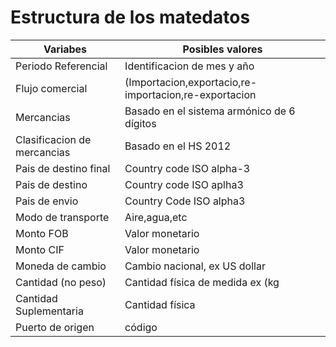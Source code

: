 # Estructura de los matedatos

| **Variabes**  | **Posibles valores** |
|---|---|
| Periodo Referencial  |  Identificacion de mes y año   | 
| Flujo comercial  | (Importacion,exportacio,re-importacion,re-exportacion|
| Mercancias| Basado en el sistema armónico de 6 dígitos|
| Clasificacion de mercancias| Basado en el HS 2012|
|Pais de destino final|Country code ISO alpha-3	|
|Pais de destino|Country code ISO aplha3|
|Pais de envio| Country Code ISO alpha3	|
|Modo de transporte|Aire,agua,etc|
|Monto FOB| Valor monetario|
|Monto CIF|Valor monetario|
|Moneda de cambio| Cambio nacional, ex US dollar|
|Cantidad (no peso)|Cantidad física de medida ex (kg|
|Cantidad Suplementaria|Cantidad física|
|Puerto de origen |código|
